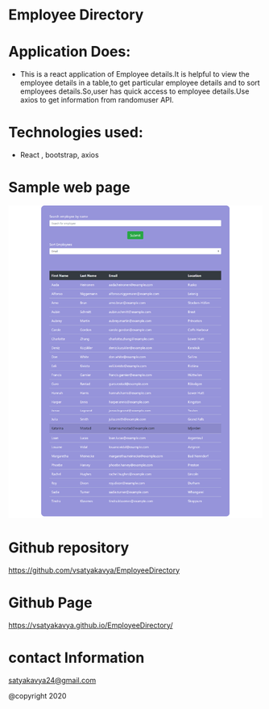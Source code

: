 # Employee Directory

# Application Does:
* This is a react application of Employee details.It is helpful to view the employee details in a table,to get particular employee details and to sort employees details.So,user has quick access to employee details.Use axios to get information from randomuser API.

# Technologies used:
* React , bootstrap, axios






# Sample web page
![picture](Assets/employeelist.png)


# Github repository
 https://github.com/vsatyakavya/EmployeeDirectory   

 
 
# Github Page
https://vsatyakavya.github.io/EmployeeDirectory/


# contact Information
satyakavya24@gmail.com

@copyright 2020
